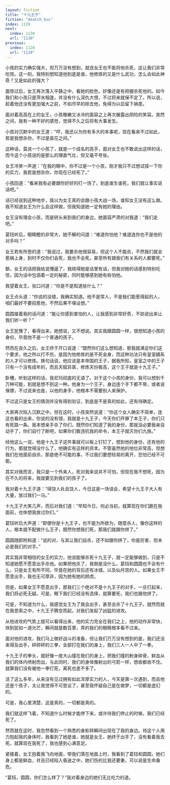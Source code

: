 ```yaml
---
layout: fiction
title: "十九王子"
fiction: "deatch_bus"
index: 1129
next:
  index: 1130
  url: "1130"
previous:
  index: 1128
  url: "1128"
---
```

小孩的实力确实强大，但万万没有想到，就连女王也不能将他杀死，这让我们非常吃惊。这一刻，我特别想知道他到底是谁，他修炼的又是什么武功，怎么会如此神奇？又是如此的强大？

震惊过后，女王再次落入平静之中，看她的脸色，好像还是有把握杀死他的。如今我们和小孩只是萍水相逢，并没有什么深仇大恨，不过将来就保不定了。所以说，趁着他还没有更加强大之前，不如尽早的除去他，免得为以后留下祸患。

面对着高高在上的女王，小孩稚嫩又冰冷的面容之上再次展露出阴险的笑容。突然之间，我有一种不好的感觉，觉得不久之后将有大事发生。

小孩对沉默中的女王道：“哼，我还以为你有多大的本事呢，现在看来不过如此，若是我想杀你，不过是昙花之间。”

这种话，莫说一个小孩了，就是一个成名的高手，面对女王也不敢说出这样的话，而今这个小孩说的是那么的理直气壮，但又毫不夸张。

女王冷笑一声道：“在我的眼中，你不过是一个小孩，刚才我只不过想试探一下你的实力，我若是想杀你，你现在已经死了。”

小孩回道：“看来我有必要跟你好好的打一场了，到底谁生谁死，我们就让事实说话吧。”

话已经说到这种地步，我以为女王真的会跟小孩大战一场，谁知女王没有这么做。我不知道女王为什么会这样做，但我知道她一定有她的理由。

女王没有理会小孩，而是转头来到我们的身边，她面容严肃的对我道：“我们走吧。”

葛钰听后，眼睛瞪的非常大，她不解的问道：“难道你怕他？难道连你也不是他的对手吗？”

女王若有所思的道：“我说过，我要杀他很容易，但这个人不能杀，不然我们就会惹祸上身，到时不仅你们会死，我也不会死，甚至所有跟我们有关系的人都要死。”

额，女王的话把我给说懵逼了，我晓得她是话里有话，但我对她的话感到特别吃惊，因为话中包涵着一定的秘密，同时能够感到她有些怕他。

我望着女王，张口问道：“你是不是知道些什么？”

女王点头道：“你说的没错，我确实知道。他不是常人，不是我们能惹得起的人，咱们最好不要招惹他，不然后果不堪设想。”

圆圆接着我的话问道：“能让你感到害怕的人，让我感到非常好奇，不妨说出来让我们听一听？”

女王犹豫了，看得出来，她想说，又不想说。其实我跟圆圆一样，很想知道小孩的身份，毕竟他不是一个普通的孩子。

然而在良久之后，女王终于开口说道：“既然你们这么想知道，那我就满足你们这个要求，他之所以打不伤，是因为他修炼的是不死金身，而这种功法只有皇室嫡系的人才可以修炼。换句话说，他应该是本帝国的王子，据我所知，皇室之中的王子只有一个没有成年的，而且天赋异禀，修炼天份极高，这个王子就是十九王子。”

卧槽，听到这样的话，我尼玛彻底的无语了。对于这个小孩的身份，我可以想到千万种可能，到就是想不到这一种。他身为一个王子，身边连个手下都不带，或者说保镖，不过说来也是，以他的身手，他根本不需要别人来保护。

不过这只是女王的猜测并没有得到验证，到底是不是真的如此，还有待确定。

大家再次陷入沉默之中，但在这时，小孩突然说道：“你这个女人确实不简单，连这也看的出来，你说的没有错，我就是十九王子，今天你们开罪了本王子，你们只有死路一条。我本想亲手杀了你们，既然你们知道了我的身份，那就没必要我亲自动手了，你们自行了断吧，如果你们敢违抗我的命令，本王子就灭你们九族。”

经他这么一说，他是十九王子这件事就可以板上钉钉了，想到他的身份，还有他的行为，那就觉得没什么了，他确实有这样的资本。不管虽然他的地位非常高，但想我们在他面前自杀，那是绝不可能的事，不过我们要想轻易的离开，恐怕已经不可能。

其实对我而言，我只是一个外来人，死对我来说并不可怕，但现在我不想死，因为在不久的将来，我就要见到我们的孩子了。

我对着十九王子道：“得饶人处且饶人，今日这是一场误会，希望十九王子大人有大量，放过我们一马。”

十九王子大笑几声，而后对我们道：“早知今日，何必当初，就算现在你们跪在我面前，也休想我放过你们。”

葛钰听后大声道：“即便你是十九王子，也不能为所欲为，随意杀人，像你这样的人，根本就不配做什么王子，既然你想我们死，那我们就跟你拼了。”

圆圆随即附和道：“说的对，与其让我们自杀，还不如跟你拼了，你是厉害，但未必是我们的对手。”

其实我非常相信的女王的实力，他说能够杀死十九王子，就一定能够做到，只是不知道她愿不愿意出手杀他。如果把他杀了，我倒是没什么，葛钰和圆圆也不会有什么，只是女王有所不同，毕竟在她的背后还有冰城，以及仙月宫的人。如果女王不愿意出手，我也无可厚非，因为她有她的顾虑。

但是，如果女王不愿意出手，那我们三个绝对不是十九王子的对手，一旦打起来，我们将必死无疑。可是，眼下我们已经没有选择，就算要死，我们也跟他拼了。

可是，不知道为什么，我感觉女王为了我会出手，甚至会杀了十九王子。就然而就在我思索之中，十九王子腾空而起，对我们发起了凶猛的进攻。

从他进攻的气势上就可以看得出来，他的实力完全在我们之上，他的动作非常快，快到犹如一道光芒，瞬间就是数百里，弄的我们的眼睛根本看不过来。

面对他的进攻，我们马上做好战斗的准备，但让我们万万没有想到的是，我们还没来得及出手，砰砰砰的三拳，全部打在我们的身上，我们三人一人中了一拳。

十九王子的拳头，就好像一座大山撞在我们的身上，把我们撞的粉身碎骨，鲜血从我们的体内喷射而出，与此同时，我们的身体像射出的弓箭一样，想收都收不住。就算我们没有被他一拳打死，离死也差不多了。

活了这么多年，从来没有见过拥有如此浑厚实力的人，今天是第一次遇到，而且他还是个孩子，太让我觉得不可思议了，甚至我怀疑自己是在做梦，一切都是虚幻的。

可是，我心里清楚，这是真的，一切都是真的。

我们就这样飞着，不知道什么时候才能停下来，或许待我们停止的时候，我们已经死了。

然而就在这时，我忽然看到一个熟悉的身影转瞬间出现在了我的身边。待这个人用力抱起我的身体时，我看到了她是谁，她就是女王，她终于出手了，没有看着我去死，就算现在我死了，我也感到心满意足。

紧接着，女王抱着我飞向地面，带我们落在地面上时，我看到了葛钰和圆圆，她们身上都是鲜血，并且已经陷入昏迷之中，她们伤的比我还要重，可以说是生命垂危。

“葛钰，圆圆，你们怎么样了？”我对着身边的她们无比吃力的道。